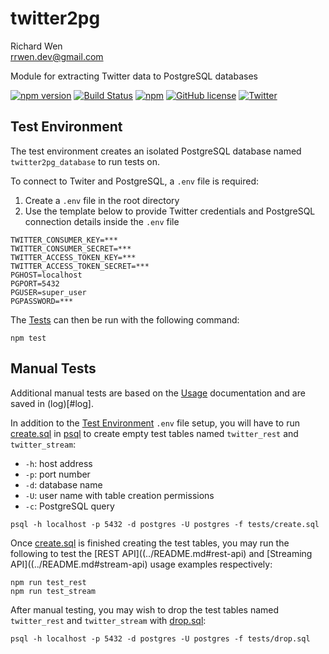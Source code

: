 # twitter2pg

Richard Wen  
rrwen.dev@gmail.com  

Module for extracting Twitter data to PostgreSQL databases

[![npm version](https://badge.fury.io/js/twitter2pg.svg)](https://badge.fury.io/js/twitter2pg)
[![Build Status](https://travis-ci.org/rrwen/twitter2pg.svg?branch=master)](https://travis-ci.org/rrwen/twitter2pg)
[![npm](https://img.shields.io/npm/dt/twitter2pg.svg)](https://www.npmjs.com/package/twitter2pg)
[![GitHub license](https://img.shields.io/github/license/rrwen/twitter2pg.svg)](https://github.com/rrwen/twitter2pg/blob/master/LICENSE)
[![Twitter](https://img.shields.io/twitter/url/https/github.com/rrwen/twitter2pg.svg?style=social)](https://twitter.com/intent/tweet?text=Module%20for%20extracting%20Twitter%20data%20to%20PostgreSQL%20databases:%20https%3A%2F%2Fgithub.com%2Frrwen%2Ftwitter2pg%20%23nodejs%20%23npm)

## Test Environment

The test environment creates an isolated PostgreSQL database named `twitter2pg_database` to run tests on.

To connect to Twiter and PostgreSQL, a `.env` file is required:

1. Create a `.env` file in the root directory
2. Use the template below to provide Twitter credentials and PostgreSQL connection details inside the `.env` file

```
TWITTER_CONSUMER_KEY=***
TWITTER_CONSUMER_SECRET=***
TWITTER_ACCESS_TOKEN_KEY=***
TWITTER_ACCESS_TOKEN_SECRET=***
PGHOST=localhost
PGPORT=5432
PGUSER=super_user
PGPASSWORD=***
```

The [Tests](../README.md#tests) can then be run with the following command:

```
npm test
```

## Manual Tests

Additional manual tests are based on the [Usage](../README.md#usage) documentation and are saved in (log)[#log].  
  
In addition to the [Test Environment](#test-environment) `.env` file setup, you will have to run [create.sql](#create.sql) in [psql](https://www.postgresql.org/docs/current/static/app-psql.html) to create empty test tables named `twitter_rest` and `twitter_stream`:

* `-h`: host address
* `-p`: port number
* `-d`: database name
* `-U`: user name with table creation permissions
* `-c`: PostgreSQL query

```
psql -h localhost -p 5432 -d postgres -U postgres -f tests/create.sql
```

Once [create.sql](#create.sql) is finished creating the test tables, you may run the following to test the [REST API]((../README.md#rest-api) and [Streaming API]((../README.md#stream-api) usage examples respectively:

```
npm run test_rest
npm run test_stream
```

After manual testing, you may wish to drop the test tables named `twitter_rest` and `twitter_stream` with [drop.sql](#drop.sql):

```
psql -h localhost -p 5432 -d postgres -U postgres -f tests/drop.sql
```
